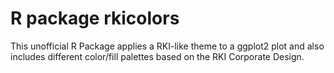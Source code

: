 # R package rkicolors
This unofficial R Package applies a RKI-like theme to a ggplot2 plot and also includes different color/fill palettes based on the RKI Corporate Design.

